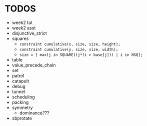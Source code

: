 # TODOS
+ week2 tut
+ week2 asst
+ disjunctive_strict
+ squares
    * `constraint cumulative(x, size, size, height);` 
    * `constraint cumulative(y, size, size, width);` 
    * `size = [ max(j in SQUARE)(j*(i > base[j])) | i in NSQ];` 
+ table
+ value_precede_chain
+ set
+ patrol
+ catapult
+ debug
+ tunnel
+ scheduling
+ packing
+ symmetry
    * dominance???
+ sbprotate